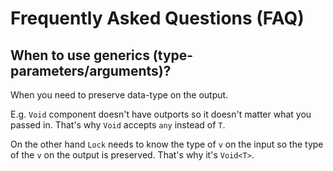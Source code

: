 # Frequently Asked Questions (FAQ)

## When to use generics (type-parameters/arguments)?

When you need to preserve data-type on the output.

E.g. `Void` component doesn't have outports so it doesn't matter what you passed in. That's why `Void` accepts `any` instead of `T`.

On the other hand `Lock` needs to know the type of `v` on the input so the type of the `v` on the output is preserved. That's why it's `Void<T>`.
